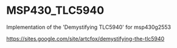 MSP430_TLC5940
==============

Implementation of the 'Demystifying TLC5940' for msp430g2553

https://sites.google.com/site/artcfox/demystifying-the-tlc5940
